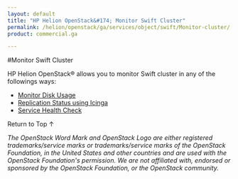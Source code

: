 ```yaml
---
layout: default
title: "HP Helion OpenStack&#174; Monitor Swift Cluster"
permalink: /helion/openstack/ga/services/object/swift/Monitor-cluster/
product: commercial.ga

---
```

<!--UNDER REVISION-->

<script>

function PageRefresh {
onLoad="window.refresh"
}

PageRefresh();

</script>

<!--
<p style="font-size: small;"> <a href="/helion/openstack/ga/services/object/overview/">&#9664; PREV</a> | <a href="/helion/openstack/services/overview/">&#9650; UP</a> | <a href=" /helion/openstack/ga/services/swift/deployment/"> NEXT &#9654</a> </p>-->


#Monitor Swift Cluster

HP Helion OpenStack&reg; allows you to monitor Swift cluster in any of the followings ways:


* [Monitor Disk Usage]( /helion/openstack/ga/services/object/swift/Monitor-disk/)
* [Replication Status using Icinga](/helion/openstack/ga/services/object/swift/replica-status/)
* [Service Health Check](/helion/openstack/ga/services/object/swift/health-check/)





<a href="#top" style="padding:14px 0px 14px 0px; text-decoration: none;"> Return to Top &#8593; </a>


*The OpenStack Word Mark and OpenStack Logo are either registered trademarks/service marks or trademarks/service marks of the OpenStack Foundation, in the United States and other countries and are used with the OpenStack Foundation's permission. We are not affiliated with, endorsed or sponsored by the OpenStack Foundation, or the OpenStack community.*
